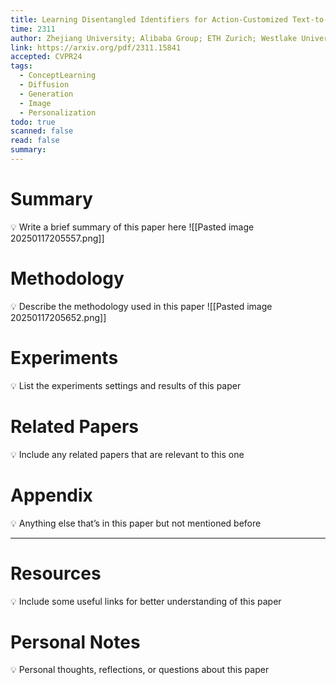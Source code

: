 ```yaml
---
title: Learning Disentangled Identifiers for Action-Customized Text-to-Image Generation
time: 2311
author: Zhejiang University; Alibaba Group; ETH Zurich; Westlake University
link: https://arxiv.org/pdf/2311.15841
accepted: CVPR24
tags:
  - ConceptLearning
  - Diffusion
  - Generation
  - Image
  - Personalization
todo: true
scanned: false
read: false
summary:
---
```

# Summary
💡 Write a brief summary of this paper here
![[Pasted image 20250117205557.png]]
# Methodology
💡 Describe the methodology used in this paper
![[Pasted image 20250117205652.png]]
# Experiments
💡 List the experiments settings and results of this paper

# Related Papers
💡 Include any related papers that are relevant to this one

# Appendix
💡 Anything else that’s in this paper but not mentioned before

---
# Resources
💡 Include some useful links for better understanding of this paper

# Personal Notes
💡 Personal thoughts, reflections, or questions about this paper